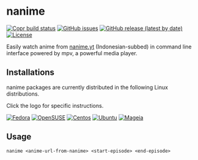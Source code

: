 # nanime

[![Copr build status](https://copr.fedorainfracloud.org/coprs/didiksupriadi41/nanime/package/nanime/status_image/last_build.png)](https://copr.fedorainfracloud.org/coprs/didiksupriadi41/nanime/package/nanime/)
[![GitHub issues](https://img.shields.io/github/issues/didiksupriadi41/nanime?style=flat-square)](https://github.com/didiksupriadi41/nanime/issues)
[![GitHub release (latest by date)](https://img.shields.io/github/v/release/didiksupriadi41/nanime?style=flat-square)](https://github.com/didiksupriadi41/nanime/releases/tag/0.3)
[![License](https://img.shields.io/github/license/didiksupriadi41/nanime?style=flat-square)](https://github.com/didiksupriadi41/nanime/blob/develop/LICENSE)

Easily watch anime from [nanime.yt](https://nanime.yt) (Indonesian-subbed) in command line interface powered by mpv, a powerful media player.

## Installations

nanime packages are currently distributed in the following Linux distributions.

Click the logo for specific instructions.

[![Fedora](https://i.imgur.com/GUeW8ka.png)](https://copr.fedorainfracloud.org/coprs/didiksupriadi41/nanime/package/nanime/)
[![OpenSUSE](https://i.imgur.com/1XQLuGI.png)](https://copr.fedorainfracloud.org/coprs/didiksupriadi41/nanime/package/nanime/)
[![Centos](https://i.imgur.com/5jlIp5P.png)](https://copr.fedorainfracloud.org/coprs/didiksupriadi41/nanime/package/nanime/)
[![Ubuntu](https://i.imgur.com/nbZKSjt.png)](https://launchpad.net/~didiksupriadi41/+archive/ubuntu/nanime)
[![Mageia](https://i.imgur.com/xUq8MLZ.png)](https://copr.fedorainfracloud.org/coprs/didiksupriadi41/nanime/package/nanime/)

## Usage

```
nanime <anime-url-from-nanime> <start-episode> <end-episode>
```
